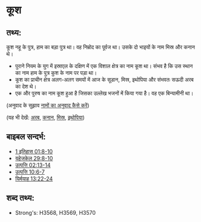 # कूश #

## तथ्य: ##

कूश नहू के पुत्र, हाम का बड़ा पुत्र था। वह निम्रोद का पूर्वज था। उसके दो भाइयों के नाम मिस्र और कनान थे।

* पुराने नियम के युग में इस्राएल के दक्षिण में एक विशाल क्षेत्र का नाम कूश था। संभव है कि उस स्थान का नाम हाम के पुत्र कुश के नाम पर पड़ा था।
* कूश का प्राचीन क्षेत्र अलग-अलग समयों में आज के सूडान, मिस्र, इथोपिया और संभवतः सऊदी अरब का देश थे।
* एक और पुरुष का नाम कूश हुआ है जिसका उल्लेख भजनों में किया गया है। वह एक बिन्यामीनी था।

(अनुवाद के सुझाव [नामों का अनुवाद कैसे करें](rc://hi/ta/man/translate/translate-names))

(यह भी देखें: [अरब](../names/arabia.md), [कनान](../names/canaan.md), [मिस्र](../names/egypt.md), [इथोपिया](../names/ethiopia.md))

## बाइबल सन्दर्भ: ##

* [1 इतिहास 01:8-10](rc://hi/tn/help/1ch/01/08)
* [यहेजकेल 29:8-10](rc://hi/tn/help/ezk/29/08)
* [उत्पत्ति 02:13-14](rc://hi/tn/help/gen/02/13)
* [उत्पत्ति 10:6-7](rc://hi/tn/help/gen/10/06)
* [यिर्मयाह 13:22-24](rc://hi/tn/help/jer/13/22)

## शब्द तथ्य: ##

* Strong's: H3568, H3569, H3570
